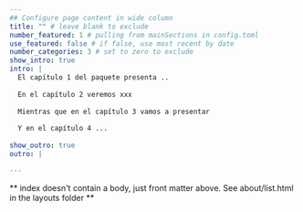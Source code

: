 ```yaml
---
## Configure page content in wide column
title: "" # leave blank to exclude
number_featured: 1 # pulling from mainSections in config.toml
use_featured: false # if false, use most recent by date
number_categories: 3 # set to zero to exclude
show_intro: true
intro: |
  El capítulo 1 del paquete presenta ..
  
  En el capítulo 2 veremos xxx
  
  Mientras que en el capítulo 3 vamos a presentar
  
  Y en el capítulo 4 ...
  
show_outro: true
outro: |

---
```


** index doesn't contain a body, just front matter above.
See about/list.html in the layouts folder **